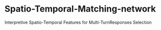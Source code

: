 # Spatio-Temporal-Matching-network
Interpretive Spatio-Temporal Features for Multi-TurnResponses Selection
